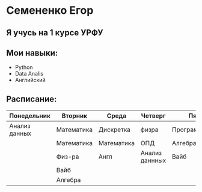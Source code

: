 # Семененко Егор
## Я учусь на 1 курсе УРФУ
## Мои навыки:
* Python
* Data Analis
* Английский
## Расписание:
|Понедельник  |Вторник|Среда         |Четверг|Пятница|
|-----------  |-------|--------------|-------|-------|
|Анализ данных|Математика|Дискретка  |физра  |Программирование|
||Математика|Математика |ОПД        |Алгебра|
||Физ-ра    |Англ       |Анализ даннных |Вайб|
||Вайб|
||Алгебра|
